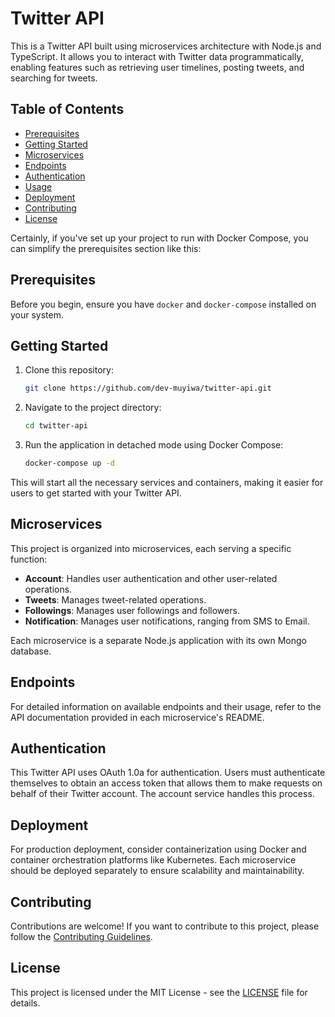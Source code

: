 # Twitter API

This is a Twitter API built using microservices architecture with Node.js and TypeScript. It allows you to interact with Twitter data programmatically, enabling features such as retrieving user timelines, posting tweets, and searching for tweets.

## Table of Contents

- [Prerequisites](#prerequisites)
- [Getting Started](#getting-started)
- [Microservices](#microservices)
- [Endpoints](#endpoints)
- [Authentication](#authentication)
- [Usage](#usage)
- [Deployment](#deployment)
- [Contributing](#contributing)
- [License](#license)


Certainly, if you've set up your project to run with Docker Compose, you can simplify the prerequisites section like this:

## Prerequisites

Before you begin, ensure you have `docker` and `docker-compose` installed on your system.

## Getting Started

1. Clone this repository:

   ```bash
   git clone https://github.com/dev-muyiwa/twitter-api.git
   ```

2. Navigate to the project directory:

   ```bash
   cd twitter-api
   ```

3. Run the application in detached mode using Docker Compose:

   ```bash
   docker-compose up -d
   ```

This will start all the necessary services and containers, making it easier for users to get started with your Twitter API.

## Microservices

This project is organized into microservices, each serving a specific function:

- **Account**: Handles user authentication and other user-related operations.
- **Tweets**: Manages tweet-related operations.
- **Followings**: Manages user followings and followers.
- **Notification**: Manages user notifications, ranging from SMS to Email.

Each microservice is a separate Node.js application with its own Mongo database.

## Endpoints

For detailed information on available endpoints and their usage, refer to the API documentation provided in each microservice's README.

## Authentication

This Twitter API uses OAuth 1.0a for authentication. Users must authenticate themselves to obtain an access token that allows them to make requests on behalf of their Twitter account. The account service handles this process.

## Deployment

For production deployment, consider containerization using Docker and container orchestration platforms like Kubernetes. Each microservice should be deployed separately to ensure scalability and maintainability.

## Contributing

Contributions are welcome! If you want to contribute to this project, please follow the [Contributing Guidelines](CONTRIBUTING.md).

## License

This project is licensed under the MIT License - see the [LICENSE](LICENSE) file for details.